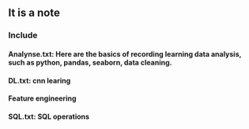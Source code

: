 ## It is a note

### Include
#### Analynse.txt: Here are the basics of recording learning data analysis, such as python, pandas, seaborn, data cleaning.
#### DL.txt: cnn learing
#### Feature engineering
#### SQL.txt: SQL operations
